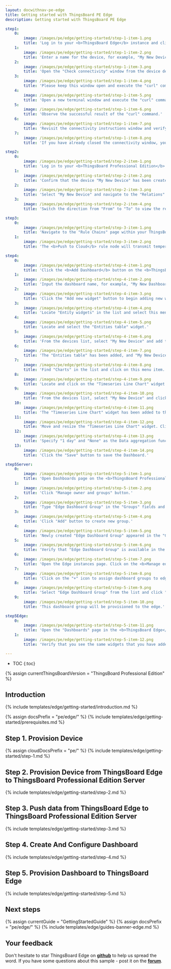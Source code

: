 ```yaml
---
layout: docwithnav-pe-edge
title: Getting started with ThingsBoard PE Edge
description: Getting started with ThingsBoard PE Edge

step1:
    0:
        image: /images/pe/edge/getting-started/step-1-item-1.png 
        title: 'Log in to your <b>ThingsBoard Edge</b> instance and click the "Add Device" button.'
    1:
        image: /images/pe/edge/getting-started/step-1-item-2.png  
        title: 'Enter a name for the device, for example, "My New Device". No other changes are required at this time. Click "Add" to create the device.'
    2:
        image: /images/pe/edge/getting-started/step-1-item-3.png
        title: 'Open the "Check connectivity" window from the device details page, or skip this step if the pop-up window has already appeared.'
    3:
        image: /images/pe/edge/getting-started/step-1-item-4.png
        title: 'Please keep this window open and execute the "curl" command in a new terminal window. This command will publish demo telemetry data to the newly created device.'
    4:
        image: /images/pe/edge/getting-started/step-1-item-5.png
        title: 'Open a new terminal window and execute the "curl" command copied from the previous step.'
    5:
        image: /images/pe/edge/getting-started/step-1-item-6.png
        title: 'Observe the successful result of the "curl" command.'        
    6:
        image: /images/pe/edge/getting-started/step-1-item-7.png
        title: 'Revisit the connectivity instructions window and verify the telemetry upload.'
    7:
        image: /images/pe/edge/getting-started/step-1-item-8.png
        title: 'If you have already closed the connectivity window, you can check the "Latest telemetry" tab of the device for verification.'

step2:
    0:
        image: /images/pe/edge/getting-started/step-2-item-1.png
        title: 'Log in to your <b>ThingsBoard Professional Edition</b> instance and navigate to the Devices page.'
    1:
        image: /images/pe/edge/getting-started/step-2-item-2.png  
        title: 'Confirm that the device "My New Device" has been created on the ThingsBoard Professional Edition Server.'
    2:
        image: /images/pe/edge/getting-started/step-2-item-3.png
        title: 'Select "My New Device" and navigate to the "Relations" tab.'
    3:
        image: /images/pe/edge/getting-started/step-2-item-4.png
        title: 'Switch the direction from "From" to "To" to view the relation to the Edge that provisioned this device.'

step3:
    0:
        image: /images/pe/edge/getting-started/step-3-item-1.png
        title: 'Navigate to the "Rule Chains" page within your ThingsBoard <b>Edge</b> instance and open the "Edge Root Rule Chain".'
    1:
        image: /images/pe/edge/getting-started/step-3-item-2.png
        title: 'The <b>Push to Cloud</b> rule node will transmit temperature timeseries data to the cloud once it has been stored in the local database.'

step4:
    0:
        image: /images/pe/edge/getting-started/step-4-item-1.png
        title: 'Click the <b>Add Dashboard</b> button on the <b>ThingsBoard Professional Edition</b> server.'
    1:
        image: /images/pe/edge/getting-started/step-4-item-2.png
        title: 'Input the dashboard name, for example, "My New Dashboard", and click "Add" to create the dashboard.'
    2:
        image: /images/pe/edge/getting-started/step-4-item-3.png
        title: 'Click the "Add new widget" button to begin adding new widgets to this dashboard.'
    3:
        image: /images/pe/edge/getting-started/step-4-item-4.png
        title: 'Locate "Entity widgets" in the list and select this menu item.'        
    4:
        image: /images/pe/edge/getting-started/step-4-item-5.png
        title: 'Locate and select the "Entities table" widget.'
    5:
        image: /images/pe/edge/getting-started/step-4-item-6.png
        title: 'From the devices list, select "My New Device" and add the "temperature" column to the table configuration. Click "Add" button.'
    6:
        image: /images/pe/edge/getting-started/step-4-item-7.png
        title: 'The "Entities table" has been added, and "My New Device" is displayed in the list. Click the "Add widget" button.'
    7:
        image: /images/pe/edge/getting-started/step-4-item-8.png
        title: 'Find "Charts" in the list and click on this menu item.'
    8:
        image: /images/pe/edge/getting-started/step-4-item-9.png
        title: 'Locate and click on the "Timeseries Line Chart" widget.'
    9:
        image: /images/pe/edge/getting-started/step-4-item-10.png
        title: 'From the devices list, select "My New Device" and click "Add" button.'
    10:
        image: /images/pe/edge/getting-started/step-4-item-11.png
        title: 'The "Timeseries Line Chart" widget has been added to the dashboard.'
    11:
        image: /images/pe/edge/getting-started/step-4-item-12.png
        title: 'Move and resize the "Timeseries Line Chart" widget. Click the "Edit timewindow" icon.'
    12:
        image: /images/pe/edge/getting-started/step-4-item-13.png
        title: 'Specify "1 day" and "None" as the Data aggregation function. Click "Update" button.'
    13:
        image: /images/pe/edge/getting-started/step-4-item-14.png
        title: 'Click the "Save" button to save the Dashboard.'

step5Server:
    0:
        image: /images/pe/edge/getting-started/step-5-item-1.png
        title: 'Open Dashboards page on the <b>ThingsBoard Professional Edition</b> server. Click on the <b>Edit</b> icon of the "My New Dashboard" to view details.'
    1:
        image: /images/pe/edge/getting-started/step-5-item-2.png
        title: 'Click "Manage owner and groups" button.'
    2:
        image: /images/pe/edge/getting-started/step-5-item-3.png
        title: 'Type "Edge Dashboard Group" in the "Groups" fields and click "Create a new one!" blue link.'
    3:
        image: /images/pe/edge/getting-started/step-5-item-4.png
        title: 'Click "Add" button to create new group.'
    4:
        image: /images/pe/edge/getting-started/step-5-item-5.png
        title: 'Newly created "Edge Dashboard Group" appeared in the "Groups" field. Click "Update" button.'
    5:
        image: /images/pe/edge/getting-started/step-5-item-6.png
        title: 'Verify that "Edge Dashboard Group" is available in the "Groups" field. Close edit window.'
    6:
        image: /images/pe/edge/getting-started/step-5-item-7.png
        title: 'Open the Edge instances page. Click on the <b>Manage edge dashboard groups</b> icon of the edge instance to view dashboards that are already assigned to this edge.'
    7:
        image: /images/pe/edge/getting-started/step-5-item-8.png
        title: 'Click on the "+" icon to assign dashboard groups to edge.'
    8:
        image: /images/pe/edge/getting-started/step-5-item-9.png
        title: 'Select "Edge Dashboard Group" from the list and click "Assign" button.'
    9:
        image: /images/pe/edge/getting-started/step-5-item-10.png
        title: 'This dashboard group will be provisioned to the edge.'

step5Edge:
    0:
        image: /images/pe/edge/getting-started/step-5-item-11.png
        title: 'Open the "Dashboards" page in the <b>ThingsBoard Edge</b> UI. Open "My New Dashboard".'    
    1:
        image: /images/pe/edge/getting-started/step-5-item-12.png
        title: 'Verify that you see the same widgets that you have added on the cloud and temperature readings from the device.'

---
```


* TOC
{:toc}

{% assign currentThingsBoardVersion = "ThingsBoard Professional Edition" %}

## Introduction

{% include templates/edge/getting-started/introduction.md %}

{% assign docsPrefix = "pe/edge/" %}
{% include templates/edge/getting-started/prerequisites.md %}

## Step 1. Provision Device

{% assign cloudDocsPrefix = "pe/" %}
{% include templates/edge/getting-started/step-1.md %}

## Step 2. Provision Device from ThingsBoard Edge to ThingsBoard Professional Edition Server

{% include templates/edge/getting-started/step-2.md %}

## Step 3. Push data from ThingsBoard Edge to ThingsBoard Professional Edition Server

{% include templates/edge/getting-started/step-3.md %}

## Step 4. Create And Configure Dashboard

{% include templates/edge/getting-started/step-4.md %}

## Step 5. Provision Dashboard to ThingsBoard Edge

{% include templates/edge/getting-started/step-5.md %}

## Next steps

{% assign currentGuide = "GettingStartedGuide" %}
{% assign docsPrefix = "pe/edge/" %}
{% include templates/edge/guides-banner-edge.md %}

## Your feedback

Don't hesitate to star ThingsBoard Edge on **[github](https://github.com/thingsboard/thingsboard-edge)** to help us spread the word.
If you have some questions about this sample - post it on the **[forum](https://groups.google.com/forum/#!forum/thingsboard)**.

